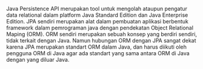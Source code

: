 Java Persistence API merupakan tool untuk mengolah ataupun pengatur data relational dalam platform Java Standard Edition dan Java Enterprise Edition. JPA sendiri merupakan alat dalam pembuatan aplikasi berbentuk framework dalam pemrograman java dengan pendekatan Object Relational Maping (ORM). ORM sendiri merupakan sebuah konsep yang berdiri sendiri, tidak terkait dengan Java. Namun hubungan ORM dengan JPA sangat dekat karena JPA merupakan standart ORM dalam Java, dan harus diikuti oleh pengguna ORM di Java agar ada standart yang sama antara ORM di Java dengan yang diluar Java.